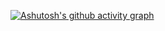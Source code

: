 [![Ashutosh's github activity graph](https://github-readme-activity-graph.vercel.app/graph?username=Hmmcrs&theme=merko)](https://github.com/ashutosh00710/github-readme-activity-graph)
